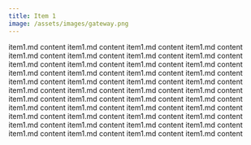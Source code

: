 ```yaml
---
title: Item 1
image: /assets/images/gateway.png
---
```


item1.md content item1.md content item1.md content item1.md content item1.md content item1.md content item1.md content item1.md content item1.md content item1.md content item1.md content item1.md content item1.md content item1.md content item1.md content item1.md content item1.md content item1.md content item1.md content item1.md content item1.md content item1.md content item1.md content item1.md content item1.md content item1.md content item1.md content item1.md content item1.md content item1.md content item1.md content item1.md content item1.md content item1.md content item1.md content item1.md content item1.md content item1.md content item1.md content item1.md content item1.md content item1.md content item1.md content item1.md content 